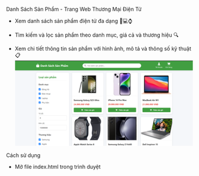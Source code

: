 Danh Sách Sản Phẩm - Trang Web Thương Mại Điện Tử

- Xem danh sách sản phẩm điện tử đa dạng 📱💻⌚

- Tìm kiếm và lọc sản phẩm theo danh mục, giá cả và thương hiệu 🔍

- Xem chi tiết thông tin sản phẩm với hình ảnh, mô tả và thông số kỹ thuật 📋
![alt text](image.png)

Cách sử dụng

- Mở file index.html trong trình duyệt

